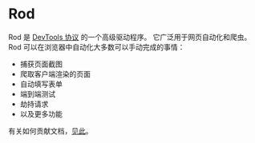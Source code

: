 # Rod

Rod 是 [DevTools 协议](https://chromedevtools.github.io/devtools-protocol) 的一个高级驱动程序。 它广泛用于网页自动化和爬虫。 Rod 可以在浏览器中自动化大多数可以手动完成的事情：

- 捕获页面截图
- 爬取客户端渲染的页面
- 自动填写表单
- 端到端测试
- 劫持请求
- 以及更多功能

有关如何贡献文档，[见此](contribute-doc.md)。
